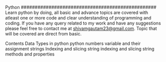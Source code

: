 Python 
#################################################
Learn python by doing, all basic and advance topics are covered with atleast one or more code and clear understanding of programming and coding.
If you have any query related to my work and have any suggestions please feel free to contact me at shivamgautam23@gmail.com.
Topic that will be covered are direct from basic.

Contents 
Data Types in python
python numbers
variable and their assignment
strings
Indexing and slicing
string indexing and slicing
string methods and properties
